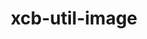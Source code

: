 ---
title: "xcb-util-image"
layout: cache
categories: [package, develop]
meta: {"compilers": ["gcc@11.1.0", "gcc@11.4.0"], "num_specs": 18, "num_specs_by_stack": {"data-vis-sdk": 9, "hep": 9, "root": 18}, "oss": ["ubuntu20.04", "ubuntu22.04"], "platforms": ["linux"], "stacks": ["data-vis-sdk", "hep", "root"], "targets": ["x86_64_v3"], "versions": ["0.4.1"]}
spec_details: [{"compiler": "gcc@11.1.0", "hash": "2idxxeq2l2xfuqhtzke7g43rgf3mitnv", "os": "ubuntu20.04", "platform": "linux", "size": "-", "stacks": ["data-vis-sdk", "root"], "target": "x86_64_v3", "variants": ["build_system=autotools"], "versions": ["0.4.1"]}, {"compiler": "gcc@11.1.0", "hash": "43fty7pjxzg3q5w7kk4cl62dgibcz5hl", "os": "ubuntu20.04", "platform": "linux", "size": "-", "stacks": ["data-vis-sdk", "root"], "target": "x86_64_v3", "variants": ["build_system=autotools"], "versions": ["0.4.1"]}, {"compiler": "gcc@11.4.0", "hash": "555krf37sftrlwh5qdpzf5j7i3apux4t", "os": "ubuntu22.04", "platform": "linux", "size": "-", "stacks": ["hep", "root"], "target": "x86_64_v3", "variants": ["build_system=autotools"], "versions": ["0.4.1"]}, {"compiler": "gcc@11.1.0", "hash": "5sb2yomktzk5vyj6j4tx2nz6k2f4rppy", "os": "ubuntu20.04", "platform": "linux", "size": "-", "stacks": ["data-vis-sdk", "root"], "target": "x86_64_v3", "variants": ["build_system=autotools"], "versions": ["0.4.1"]}, {"compiler": "gcc@11.1.0", "hash": "7gffceb3qy4efbx33lkixzhkmi73bv7r", "os": "ubuntu20.04", "platform": "linux", "size": "-", "stacks": ["data-vis-sdk", "root"], "target": "x86_64_v3", "variants": ["build_system=autotools"], "versions": ["0.4.1"]}, {"compiler": "gcc@11.1.0", "hash": "d2na4jy4w5gkw4m6ek2khr4hi5m3mp7w", "os": "ubuntu20.04", "platform": "linux", "size": "-", "stacks": ["data-vis-sdk", "root"], "target": "x86_64_v3", "variants": ["build_system=autotools"], "versions": ["0.4.1"]}, {"compiler": "gcc@11.4.0", "hash": "fvff3lrbv6fd6slmclmr2bad5xhsc3co", "os": "ubuntu22.04", "platform": "linux", "size": "-", "stacks": ["hep", "root"], "target": "x86_64_v3", "variants": ["build_system=autotools"], "versions": ["0.4.1"]}, {"compiler": "gcc@11.1.0", "hash": "gejpboswegpnfz45lljz3j2uomkzcnzl", "os": "ubuntu20.04", "platform": "linux", "size": "-", "stacks": ["data-vis-sdk", "root"], "target": "x86_64_v3", "variants": ["build_system=autotools"], "versions": ["0.4.1"]}, {"compiler": "gcc@11.1.0", "hash": "i4kx72rjxmlxuuxmeviqogxvitf3uy4u", "os": "ubuntu20.04", "platform": "linux", "size": "-", "stacks": ["data-vis-sdk", "root"], "target": "x86_64_v3", "variants": ["build_system=autotools"], "versions": ["0.4.1"]}, {"compiler": "gcc@11.4.0", "hash": "iaty7byvncgzwpt5eqxdswa4cum4icjb", "os": "ubuntu22.04", "platform": "linux", "size": "-", "stacks": ["hep", "root"], "target": "x86_64_v3", "variants": ["build_system=autotools"], "versions": ["0.4.1"]}, {"compiler": "gcc@11.4.0", "hash": "iwrcfpxp66yoibabkxbknzbxhyhlzbmh", "os": "ubuntu22.04", "platform": "linux", "size": "-", "stacks": ["hep", "root"], "target": "x86_64_v3", "variants": ["build_system=autotools"], "versions": ["0.4.1"]}, {"compiler": "gcc@11.4.0", "hash": "ky2kx7oqmxshxipoeask5vqe4coj6oeb", "os": "ubuntu22.04", "platform": "linux", "size": "-", "stacks": ["hep", "root"], "target": "x86_64_v3", "variants": ["build_system=autotools"], "versions": ["0.4.1"]}, {"compiler": "gcc@11.4.0", "hash": "nrlqc3lh7xauewtgtp4bftfskypjqcbc", "os": "ubuntu22.04", "platform": "linux", "size": "-", "stacks": ["hep", "root"], "target": "x86_64_v3", "variants": ["build_system=autotools"], "versions": ["0.4.1"]}, {"compiler": "gcc@11.1.0", "hash": "pxxosjuh2pdfinv23k3jhps45h4eb4kt", "os": "ubuntu20.04", "platform": "linux", "size": "-", "stacks": ["data-vis-sdk", "root"], "target": "x86_64_v3", "variants": ["build_system=autotools"], "versions": ["0.4.1"]}, {"compiler": "gcc@11.4.0", "hash": "utkvdgu2vj7qp6rmd3eihqzwfkb4kqhj", "os": "ubuntu22.04", "platform": "linux", "size": "-", "stacks": ["hep", "root"], "target": "x86_64_v3", "variants": ["build_system=autotools"], "versions": ["0.4.1"]}, {"compiler": "gcc@11.4.0", "hash": "vfoczrawbiogdxwfzzx7wr2w776z4nzg", "os": "ubuntu22.04", "platform": "linux", "size": "-", "stacks": ["hep", "root"], "target": "x86_64_v3", "variants": ["build_system=autotools"], "versions": ["0.4.1"]}, {"compiler": "gcc@11.1.0", "hash": "wc5xclpyalo7d5cq2os2qmz2v7ktj3yf", "os": "ubuntu20.04", "platform": "linux", "size": "-", "stacks": ["data-vis-sdk", "root"], "target": "x86_64_v3", "variants": ["build_system=autotools"], "versions": ["0.4.1"]}, {"compiler": "gcc@11.4.0", "hash": "xvdenk6lvdjthu4flqpuqo2dloausgzh", "os": "ubuntu22.04", "platform": "linux", "size": "-", "stacks": ["hep", "root"], "target": "x86_64_v3", "variants": ["build_system=autotools"], "versions": ["0.4.1"]}]
---